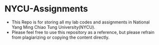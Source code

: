 # NYCU-Assignments

* This Repo is for storing all my lab codes and assignments in National Yang Ming Chiao Tung University(NYCU).
* Please feel free to use this repository as a reference, but please refrain from plagiarizing or copying the content directly.

